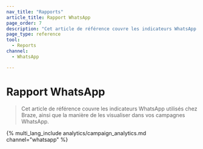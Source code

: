 ```yaml
---
nav_title: "Rapports"
article_title: Rapport WhatsApp
page_order: 7
description: "Cet article de référence couvre les indicateurs WhatsApp utilisés chez Braze, ainsi que la manière de les visualiser dans vos campagnes WhatsApp."
page_type: reference
tool:
  - Reports
channel:
  - WhatsApp

---
```


# Rapport WhatsApp

> Cet article de référence couvre les indicateurs WhatsApp utilisés chez Braze, ainsi que la manière de les visualiser dans vos campagnes WhatsApp.

{% multi_lang_include analytics/campaign_analytics.md channel="whatsapp" %}


